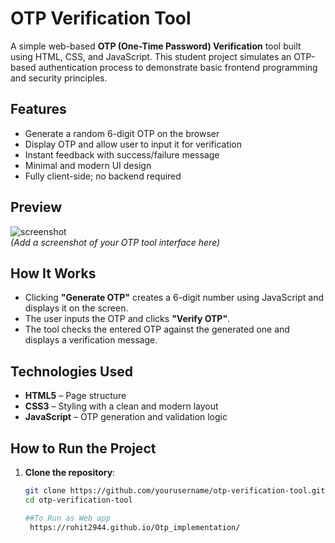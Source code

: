 # OTP Verification Tool

A simple web-based **OTP (One-Time Password) Verification** tool built using HTML, CSS, and JavaScript. This student project simulates an OTP-based authentication process to demonstrate basic frontend programming and security principles.

## Features

- Generate a random 6-digit OTP on the browser
- Display OTP and allow user to input it for verification
- Instant feedback with success/failure message
- Minimal and modern UI design
- Fully client-side; no backend required

## Preview

![screenshot](screenshot.png)  
*(Add a screenshot of your OTP tool interface here)*

## How It Works

- Clicking **"Generate OTP"** creates a 6-digit number using JavaScript and displays it on the screen.
- The user inputs the OTP and clicks **"Verify OTP"**.
- The tool checks the entered OTP against the generated one and displays a verification message.

## Technologies Used

- **HTML5** – Page structure  
- **CSS3** – Styling with a clean and modern layout  
- **JavaScript** – OTP generation and validation logic

## How to Run the Project

1. **Clone the repository**:
   ```bash
   git clone https://github.com/yourusername/otp-verification-tool.git
   cd otp-verification-tool

   ##To Run as Web app
    https://rohit2944.github.io/Otp_implementation/
